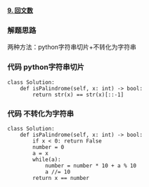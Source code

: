 **[9. 回文数](https://leetcode-cn.com/problems/palindrome-number/submissions/)**

### 解题思路
两种方法：python字符串切片+不转化为字符串

### 代码 python字符串切片

```python3
class Solution:
    def isPalindrome(self, x: int) -> bool:
        return str(x) == str(x)[::-1]
```

### 代码 不转化为字符串
```python3
class Solution:
    def isPalindrome(self, x: int) -> bool:
        if x < 0: return False
        number = 0
        a = x
        while(a):
            number = number * 10 + a % 10
            a //= 10
        return x == number
```

